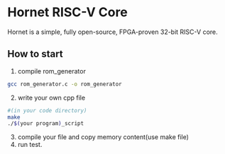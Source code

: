 # Hornet RISC-V Core
Hornet is a simple, fully open-source, FPGA-proven 32-bit RISC-V core.

## How to start
1. compile rom_generator

```bash
gcc rom_generator.c -o rom_generator
```

2. write your own cpp file

```bash
#(in your code directory)
make
./$(your program)_script
```

3. compile your file and copy memory content(use make file)
4. run test.
